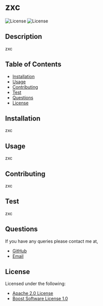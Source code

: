 
  # zxc
  ![License](https://img.shields.io/badge/License-Apache%202.0-blue.svg) ![License](https://img.shields.io/badge/License-Boost%201.0-lightblue.svg)

  ## Description
  zxc

  ## Table of Contents
  * [Installation](#installation)
  * [Usage](#usage)
  * [Contributing](#contributing)
  * [Test](#test)
  * [Questions](#questions)
  * [License](#license)

  ## Installation
  zxc

  ## Usage
  zxc

  ## Contributing
  zxc

  ## Test
  zxc

  ## Questions
  If you have any queries please contact me at,
  * [GitHub](https://www.github.com/zxc)
  * [Email](zxc)

  
  ## License
  Licensed under the following:
  * [Apache 2.0 License](https://opensource.org/licenses/Apache-2.0) 
 * [Boost Software License 1.0](https://www.boost.org/LICENSE_1_0.txt)
